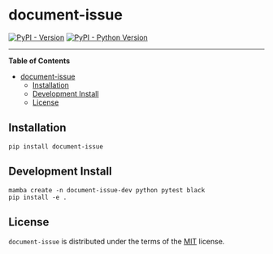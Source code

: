 # document-issue

[![PyPI - Version](https://img.shields.io/pypi/v/document-issue.svg)](https://pypi.org/project/document-issue)
[![PyPI - Python Version](https://img.shields.io/pypi/pyversions/document-issue.svg)](https://pypi.org/project/document-issue)

-----

**Table of Contents**

- [document-issue](#document-issue)
  - [Installation](#installation)
  - [Development Install](#development-install)
  - [License](#license)

## Installation

```console
pip install document-issue
```

## Development Install 

```console
mamba create -n document-issue-dev python pytest black
pip install -e .
```

## License

`document-issue` is distributed under the terms of the [MIT](https://spdx.org/licenses/MIT.html) license.
